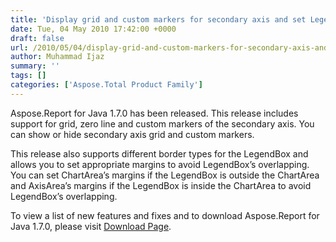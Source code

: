 ```yaml
---
title: 'Display grid and custom markers for secondary axis and set LegendBox’s border types in your Java applications'
date: Tue, 04 May 2010 17:42:00 +0000
draft: false
url: /2010/05/04/display-grid-and-custom-markers-for-secondary-axis-and-set-legendbox-s-border-types-in-your-java-applications/
author: Muhammad Ijaz
summary: ''
tags: []
categories: ['Aspose.Total Product Family']
---
```


Aspose.Report for Java 1.7.0 has been released. This release includes support for grid, zero line and custom markers of the secondary axis. You can show or hide secondary axis grid and custom markers.

This release also supports different border types for the LegendBox and allows you to set appropriate margins to avoid LegendBox’s overlapping. You can set ChartArea’s margins if the LegendBox is outside the ChartArea and AxisArea’s margins if the LegendBox is inside the ChartArea to avoid LegendBox’s overlapping.

To view a list of new features and fixes and to download Aspose.Report for Java 1.7.0, please visit [Download Page][1].




[1]: http://www.aspose.com/community/files/72/java-components/aspose.report-for-java/default.aspx




